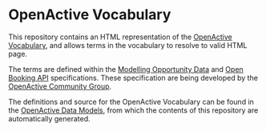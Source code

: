 # OpenActive Vocabulary

This repository contains an HTML representation of the [OpenActive Vocabulary](https://openactive.io/ns/), and allows terms in the vocabulary to resolve to valid HTML page.

The terms are defined within the [Modelling Opportunity Data](https://www.openactive.io/modelling-opportunity-data/) and [Open Booking API](https://www.openactive.io/open-booking-api/EditorsDraft/) specifications. These specification are being developed by the [OpenActive Community Group](https://www.w3.org/community/openactive).

The definitions and source for the OpenActive Vocabulary can be found in the [OpenActive Data Models](https://github.com/openactive/data-models), from which the contents of this repository are automatically generated.
